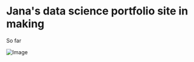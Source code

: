 # Jana's data science portfolio site in making

So far 

![Image](https://user-images.githubusercontent.com/78354406/149651008-dd7d9be6-9328-4468-8ac3-c0749901de0e.png)
